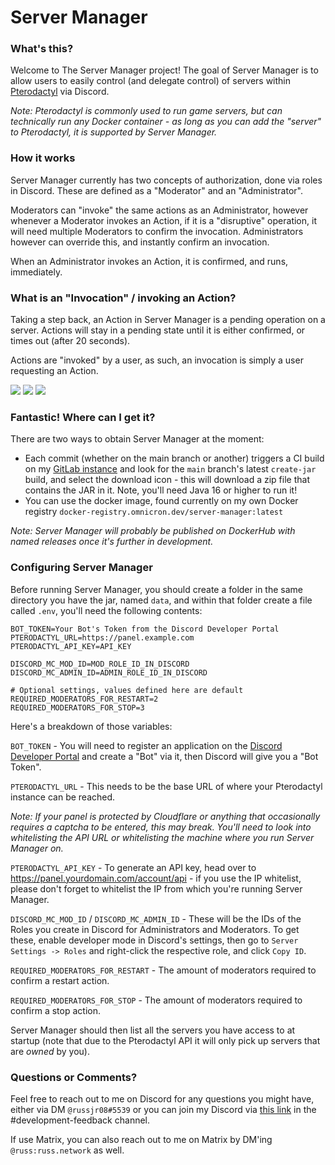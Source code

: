 # Server Manager

### What's this?

Welcome to The Server Manager project!
The goal of Server Manager is to allow users to easily control (and delegate control) of servers within
[Pterodactyl](https://pterodactyl.io/) via Discord.

_Note: Pterodactyl is commonly used to run game servers, but can technically run any Docker container - 
as long as you can add the "server" to Pterodactyl, it is supported by Server Manager._

### How it works

Server Manager currently has two concepts of authorization, done via roles in Discord. These are defined as a "Moderator"
and an "Administrator".

Moderators can "invoke" the same actions as an Administrator, however whenever a Moderator invokes an Action, 
if it is a "disruptive" operation, it will need multiple Moderators to confirm the invocation. Administrators however
can override this, and instantly confirm an invocation.

When an Administrator invokes an Action, it is confirmed, and runs, immediately.

### What is an "Invocation" / invoking an Action?

Taking a step back, an Action in Server Manager is a pending operation on a server. Actions will stay in a pending state
until it is either confirmed, or times out (after 20 seconds).

Actions are "invoked" by a user, as such, an invocation is simply a user requesting an Action. 

![](https://i.russ.network/-lZc_M7o.png)
![](https://i.russ.network/LfHr1i3J.png)
![](https://i.russ.network/SBHRZiE6.png)

### Fantastic! Where can I get it?

There are two ways to obtain Server Manager at the moment:

- Each commit (whether on the main branch or another) triggers a CI build on my [GitLab instance](https://git.russ.network/russjr08/server-manager/-/jobs) and look for the `main` branch's latest `create-jar` build, and select the download icon - this will download a zip file that contains the JAR in it. Note, you'll need Java 16 or higher to run it! 
- You can use the docker image, found currently on my own Docker registry `docker-registry.omnicron.dev/server-manager:latest`

_Note: Server Manager will probably be published on DockerHub with named releases once it's further in development._

### Configuring Server Manager

Before running Server Manager, you should create a folder in the same directory you have the jar, named `data`,
and within that folder create a file called `.env`, you'll need the following contents:

```
BOT_TOKEN=Your Bot's Token from the Discord Developer Portal
PTERODACTYL_URL=https://panel.example.com
PTERODACTYL_API_KEY=API_KEY

DISCORD_MC_MOD_ID=MOD_ROLE_ID_IN_DISCORD
DISCORD_MC_ADMIN_ID=ADMIN_ROLE_ID_IN_DISCORD

# Optional settings, values defined here are default
REQUIRED_MODERATORS_FOR_RESTART=2
REQUIRED_MODERATORS_FOR_STOP=3
```

Here's a breakdown of those variables:

`BOT_TOKEN` - You will need to register an application on the
[Discord Developer Portal](https://discord.com/developers/applications) and create a "Bot" via it,
then Discord will give you a "Bot Token".

`PTERODACTYL_URL` - This needs to be the base URL of where your Pterodactyl instance can be reached.

_Note: If your panel is protected by Cloudflare or anything that occasionally requires a captcha to be entered,
this may break. You'll need to look into whitelisting the API URL or whitelisting the machine where you run Server Manager on._

`PTERODACTYL_API_KEY` - To generate an API key, head over to https://panel.yourdomain.com/account/api - if you use the
IP whitelist, please don't forget to whitelist the IP from which you're running Server Manager.

`DISCORD_MC_MOD_ID` / `DISCORD_MC_ADMIN_ID` - These will be the IDs of the Roles you create in Discord for
Administrators and Moderators. To get these, enable developer mode in Discord's settings, then go to
`Server Settings -> Roles` and right-click the respective role, and click `Copy ID`.

`REQUIRED_MODERATORS_FOR_RESTART` - The amount of moderators required to confirm a restart action.

`REQUIRED_MODERATORS_FOR_STOP` - The amount of moderators required to confirm a stop action.

Server Manager should then list all the servers you have access to at startup 
(note that due to the Pterodactyl API it will only pick up servers that are _owned_ by you).

### Questions or Comments?

Feel free to reach out to me on Discord for any questions you might have, either via DM `@russjr08#5539`
or you can join my Discord via [this link](https://discord.gg/ctzU9mYg6a) in the #development-feedback channel.

If use Matrix, you can also reach out to me on Matrix by DM'ing `@russ:russ.network` as well.
